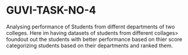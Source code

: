 # GUVI-TASK-NO-4
Analysing performance of Students from differnt departments of two colleges.
Here im having datasets of students from different collages>
foundout out the students with better performance based on thier score
categorizing students based on their departments and ranked them.
